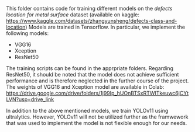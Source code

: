 This folder contains code for training different models on the *defects location for metal surface* dataset (available on kaggle: https://www.kaggle.com/datasets/zhangyunsheng/defects-class-and-location)
Models are trained in Tensorflow. In particular, we implement the following models: 
- VGG16
- Xception
- ResNet50

The training scripts can be found in the apprpriate folders. Regarding ResNet50, it should be noted that the model does not achieve sufficient performance and is therefore neglected in the further course of the project. The weights of VGG16 and Xception model are available in Colab: https://drive.google.com/drive/folders/1j99Ip_hUOnBTSxRTWITkeuwc6jCYtLVN?usp=drive_link

In addition to the above mentioned models, we train YOLOv11 using ultralytics. However, YOLOv11 will not be utilized further as the framwework that was used to implement the model is not flexible enough for our needs.
